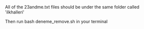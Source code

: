 All of the 23andme.txt files should be under the same folder called 'ilkhalleri'

Then run bash deneme_remove.sh in your terminal
